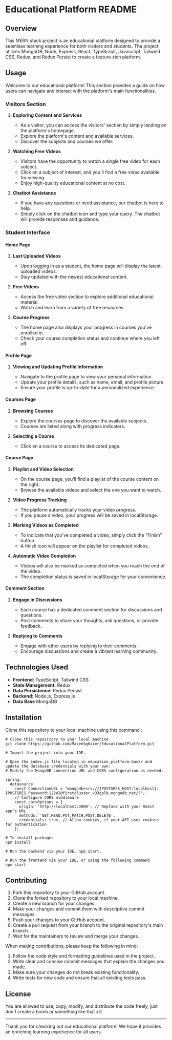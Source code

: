 # Educational Platform README

## Overview

This MERN stack project is an educational platform designed to provide a seamless learning experience for both visitors and students. The project utilizes MongoDB, Node, Express, React, TypeScript, Javascript, Tailwind CSS, Redux, and Redux Persist to create a feature-rich platform.


## Usage

Welcome to our educational platform! This section provides a guide on how users can navigate and interact with the platform's main functionalities.

### Visitors Section

1. **Exploring Content and Services**
   
   - As a visitor, you can access the visitors' section by simply landing on the platform's homepage.
   - Explore the platform's content and available services.
   - Discover the subjects and courses we offer.

2. **Watching Free Videos**

   - Visitors have the opportunity to watch a single free video for each subject.
   - Click on a subject of interest, and you'll find a free video available for viewing.
   - Enjoy high-quality educational content at no cost.

3. **Chatbot Assistance**

   - If you have any questions or need assistance, our chatbot is here to help.
   - Simply click on the chatbot icon and type your query. The chatbot will provide responses and guidance.

### Student Interface

#### Home Page

1. **Last Uploaded Videos**
   
   - Upon logging in as a student, the home page will display the latest uploaded videos.
   - Stay updated with the newest educational content.

2. **Free Videos**

   - Access the free video section to explore additional educational material.
   - Watch and learn from a variety of free resources.

3. **Course Progress**

   - The home page also displays your progress in courses you've enrolled in.
   - Check your course completion status and continue where you left off.

#### Profile Page

1. **Viewing and Updating Profile Information**

   - Navigate to the profile page to view your personal information.
   - Update your profile details, such as name, email, and profile picture.
   - Ensure your profile is up-to-date for a personalized experience.

#### Courses Page

1. **Browsing Courses**

   - Explore the courses page to discover the available subjects.
   - Courses are listed along with progress indicators.

2. **Selecting a Course**

   - Click on a course to access its dedicated page.

#### Course Page

1. **Playlist and Video Selection**

   - On the course page, you'll find a playlist of the course content on the right.
   - Browse the available videos and select the one you want to watch.

2. **Video Progress Tracking**

   - The platform automatically tracks your video progress.
   - If you pause a video, your progress will be saved in localStorage.

3. **Marking Videos as Completed**

   - To indicate that you've completed a video, simply click the "Finish" button.
   - A finish icon will appear on the playlist for completed videos.

4. **Automatic Video Completion**

   - Videos will also be marked as completed when you reach the end of the video.
   - The completion status is saved in localStorage for your convenience.

#### Comment Section

1. **Engage in Discussions**

   - Each course has a dedicated comment section for discussions and questions.
   - Post comments to share your thoughts, ask questions, or provide feedback.

2. **Replying to Comments**

   - Engage with other users by replying to their comments.
   - Encourage discussions and create a vibrant learning community.

## Technologies Used

- **Frontend:** TypeScript, Tailwind CSS
- **State Management:** Redux
- **Data Persistence:** Redux Persist
- **Backend:** Node.js, Express.js
- **Data Base** MongoDB 

## Installation

Clone this repository to your local machine using this command :
```
# Clone this repository to your local machine
git clone https://github.com/MazenSghaier/EducationalPlatform.git

# Import the project into your IDE.

# Open the index.js file located in education_platform-back/ and update the database credentials with your own.
# Modify the MongoDB connection URL and CORS configuration as needed:

spring:
  datasource:
    const ConnectionURL = "mongodb+srv://{POSTGRES_HOST:localhost}:{POSTGRES_Password:1234}@firstcluster.v33gplb.mongodb.net/?";
    // Configure CORS middleware
    const corsOptions = {
      origin: 'http://localhost:3000', // Replace with your React app's URL
      methods: 'GET,HEAD,PUT,PATCH,POST,DELETE',
      credentials: true, // Allow cookies, if your API uses cookies for authentication
    };

# To install packages
npm install

# Run the backend via your IDE, npm start.

# Run the frontend via your IDE, or using the following command
npm start
```
## Contributing

1. Fork this repository to your GitHub account.
2. Clone the forked repository to your local machine.
3. Create a new branch for your changes.
4. Make your changes and commit them with descriptive commit messages.
5. Push your changes to your GitHub account.
6. Create a pull request from your branch to the original repository's main branch.
7. Wait for the maintainers to review and merge your changes.

When making contributions, please keep the following in mind:

1. Follow the code style and formatting guidelines used in the project.
2. Write clear and concise commit messages that explain the changes you made.
3. Make sure your changes do not break existing functionality.
4. Write tests for new code and ensure that all existing tests pass.

## License

You are allowed to use, copy, modify, and distribute the code freely, just don't create a bomb or something like that xD

---

Thank you for checking out our educational platform! We hope it provides an enriching learning experience for all users.
